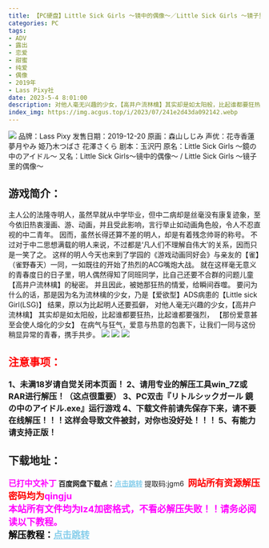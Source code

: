 ```yaml
---
title: 【PC硬盘】Little Sick Girls ～镜中的偶像～／Little Sick Girls ～镜子里的偶像～
categories: PC
tags:
- ADV
- 露出
- 恋爱
- 甜蜜
- 纯爱
- 偶像
- 2019年
- Lass Pixy社
date: 2023-5-4 8:01:00
description: 对他人毫无兴趣的少女，【高井户流林檎】其实却是如太阳般，比起谁都要狂热，比起谁都要强烈，【那份爱意甚至会使人熔化的少女】在病气与狂气，爱意与热意的包裹下，让我们一同与这份稍显异常的青春，携手共步。
index_img: https://img.acgus.top/i/2023/07/241e2d43da092142.webp
---
```

![](https://img.acgus.top/i/2023/07/241e2d43da092142.webp)
品牌：Lass Pixy
发售日期：2019-12-20
原画：森山しじみ
声优：花寺香蓮 夢月やみ 姫乃木つばさ 花澤さくら
剧本：玉沢円
原名：Little Sick Girls ～鏡の中のアイドル～
又名：Little Sick Girls～镜中的偶像～ / Little Sick Girls ～镜子里的偶像～

## 游戏简介：
主人公的法隆寺明人，虽然早就从中学毕业，但中二病却是丝毫没有康复迹象，至今依旧热衷漫画、游、动画，并且受此影响，言行举止如动画角色般，令人不忍直视的中二青年。
因而，虽然长得还算不差的明人，却是有着残念帅哥的称号。
不过对于中二思想满载的明人来说，不过都是‘凡人们不理解自伟大’的关系，因而只是一笑了之。
这样的明人今天也来到了学园的《游戏动画同好会》与亲友的【雀】（雀野春天）一同，一如既往的开始了热烈的ACG嘴炮大战。
就在这样毫无意义的青春度日的日子里，明人偶然得知了同班同学，比自己还要不合群的问题儿童【高井户流林檎】的秘密。
并且因此，被她那狂热的情爱，给瞬间吞噬。
要问为什么的话，那是因为名为流林檎的少女，乃是【爱欲型】ADS病患的【Little sick Girl(LSG)】
结果，原以为比起明人还要孤僻，
对他人毫无兴趣的少女，【高井户流林檎】
其实却是如太阳般，比起谁都要狂热，比起谁都要强烈，
【那份爱意甚至会使人熔化的少女】
在病气与狂气，爱意与热意的包裹下，让我们一同与这份稍显异常的青春，携手共步。
![](https://img.acgus.top/i/2023/07/98e7aca623092150.webp)
![](https://img.acgus.top/i/2023/07/29446c429c092145.webp)
![](https://img.acgus.top/i/2023/07/55c8f06de6092148.webp)




## <font color=#FF0000 >注意事项：</font>
<font size=3><b>1、未满18岁请自觉关闭本页面！
2、请用专业的解压工具win_7Z或RAR进行解压！（这点很重要）
3、PC双击『リトルシックガール 鏡の中のアイドル.exe』运行游戏
4、下载文件前请先保存下来，请不要在线解压！！！这样会导致文件被封，对你也没好处！！！
5、有能力请支持正版！</b></font>

## 下载地址：
<font color=#FF00FF size=3><b>已打中文补丁</b></font>
<b>百度网盘下载点：</b><a href="https://pan.baidu.com/s/1RpF2C7cz_BK_Z4e6M50Q_g?pwd=jgm6" style="color: #87CEEB;"><b>点击跳转</b></a> 提取码:jgm6
<a style="padding: 0" href="https://post.qingju.org/AD/"><img style="max-width:100%" src="https://img.acgus.top/i/2024/07/478f689b8021d8d499ab43d21acf137a.gif" alt=""></a>
<b><font color=#FF0000 size=4>网站所有资源解压密码均为</b></font><b><font color=#FF00FF size=4>qingju</font><font color=#FF0000 ></font></b><br><b><font color=#FF00FF size=4>本站所有文件均为lz4加密格式，不看必解压失败！！请务必阅读以下教程。</b></font><br><b><font color=#000 size=4>解压教程：</b><a href="https://post.qingju.org/tutorial/000/" style="color: #87CEEB;"><b>点击跳转</b></a>
